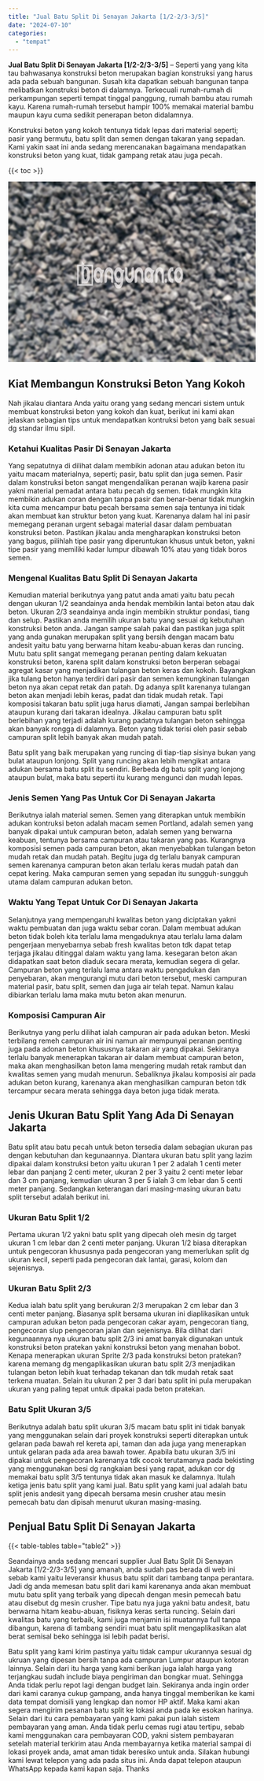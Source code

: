 ```yaml
---
title: "Jual Batu Split Di Senayan Jakarta [1/2-2/3-3/5]"
date: "2024-07-10"
categories: 
  - "tempat"
---
```


**Jual Batu Split Di Senayan Jakarta \[1/2-2/3-3/5\]** – Seperti yang yang kita tau bahwasanya konstruksi beton merupakan bagian konstruksi yang harus ada pada sebuah bangunan. Susah kita dapatkan sebuah bangunan tanpa melibatkan konstruksi beton di dalamnya. Terkecuali rumah-rumah di perkampungan seperti tempat tinggal panggung, rumah bambu atau rumah kayu. Karena rumah-rumah tersebut hampir 100% memakai material bambu maupun kayu cuma sedikit penerapan beton didalamnya.

Konstruksi beton yang kokoh tentunya tidak lepas dari material seperti; pasir yang bermutu, batu split dan semen dengan takaran yang sepadan. Kami yakin saat ini anda sedang merencanakan bagaimana mendapatkan konstruksi beton yang kuat, tidak gampang retak atau juga pecah.

{{< toc >}}

![Jual Batu Split Di Senayan Jakarta [1/2-2/3-3/5]](/images/jual-batu-split-17.png)

## Kiat Membangun Konstruksi Beton Yang Kokoh

Nah jikalau diantara Anda yaitu orang yang sedang mencari sistem untuk membuat konstruksi beton yang kokoh dan kuat, berikut ini kami akan jelaskan sebagian tips untuk mendapatkan kontruksi beton yang baik sesuai dg standar ilmu sipil.

### Ketahui Kualitas Pasir Di Senayan Jakarta

Yang sepatutnya di dilihat dalam membikin adonan atau adukan beton itu yaitu macam materialnya, seperti; pasir, batu split dan juga semen. Pasir dalam konstruksi beton sangat mengendalikan peranan wajib karena pasir yakni material pemadat antara batu pecah dg semen. tidak mungkin kita membikin adukan coran dengan tanpa pasir dan benar-benar tidak mungkin kita cuma mencampur batu pecah bersama semen saja tentunya ini tidak akan membuat kan struktur beton yang kuat. Karenanya dalam hal ini pasir memegang peranan urgent sebagai material dasar dalam pembuatan konstruksi beton. Pastikan jikalau anda mengharapkan konstruksi beton yang bagus, pilihlah tipe pasir yang diperuntukan khusus untuk beton, yakni tipe pasir yang memiliki kadar lumpur dibawah 10% atau yang tidak boros semen.

### Mengenal Kualitas Batu Split Di Senayan Jakarta

Kemudian material berikutnya yang patut anda amati yaitu batu pecah dengan ukuran 1/2 seandainya anda hendak membikin lantai beton atau dak beton. Ukuran 2/3 seandainya anda ingin membikin struktur pondasi, tiang dan selup. Pastikan anda memilih ukuran batu yang sesuai dg kebutuhan konstruksi beton anda. Jangan sampe salah pakai dan pastikan juga split yang anda gunakan merupakan split yang bersih dengan macam batu andesit yaitu batu yang berwarna hitam keabu-abuan keras dan runcing. Mutu batu split sangat memegang peranan penting dalam kekuatan konstruksi beton, karena split dalam konstruksi beton berperan sebagai agregat kasar yang menjadikan tulangan beton keras dan kokoh. Bayangkan jika tulang beton hanya terdiri dari pasir dan semen kemungkinan tulangan beton nya akan cepat retak dan patah. Dg adanya split karenanya tulangan beton akan menjadi lebih keras, padat dan tidak mudah retak. Tapi komposisi takaran batu split juga harus diamati, Jangan sampai berlebihan ataupun kurang dari takaran idealnya. Jikalau campuran batu split berlebihan yang terjadi adalah kurang padatnya tulangan beton sehingga akan banyak rongga di dalamnya. Beton yang tidak terisi oleh pasir sebab campuran split lebih banyak akan mudah patah.

Batu split yang baik merupakan yang runcing di tiap-tiap sisinya bukan yang bulat ataupun lonjong. Split yang runcing akan lebih mengikat antara adukan bersama batu split itu sendiri. Berbeda dg batu split yang lonjong ataupun bulat, maka batu seperti itu kurang mengunci dan mudah lepas.

### Jenis Semen Yang Pas Untuk Cor Di Senayan Jakarta

Berikutnya ialah material semen. Semen yang diterapkan untuk membikin adukan kontruksi beton adalah macam semen Portland, adalah semen yang banyak dipakai untuk campuran beton, adalah semen yang berwarna keabuan, tentunya bersama campuran atau takaran yang pas. Kurangnya komposisi semen pada campuran beton, akan menyebabkan tulangan beton mudah retak dan mudah patah. Begitu juga dg terlalu banyak campuran semen karenanya campuran beton akan terlalu keras mudah patah dan cepat kering. Maka campuran semen yang sepadan itu sungguh-sungguh utama dalam campuran adukan beton.

### Waktu Yang Tepat Untuk Cor Di Senayan Jakarta

Selanjutnya yang mempengaruhi kwalitas beton yang diciptakan yakni waktu pembuatan dan juga waktu sebar coran. Dalam membuat adukan beton tidak boleh kita terlalu lama mengaduknya atau terlalu lama dalam pengerjaan menyebarnya sebab fresh kwalitas beton tdk dapat tetap terjaga jikalau ditinggal dalam waktu yang lama. kesegaran beton akan didapatkan saat beton diaduk secara merata, kemudian segera di gelar. Campuran beton yang terlalu lama antara waktu pengadukan dan penyebaran, akan mengurangi mutu dari beton tersebut, meski campuran material pasir, batu split, semen dan juga air telah tepat. Namun kalau dibiarkan terlalu lama maka mutu beton akan menurun.

### Komposisi Campuran Air

Berikutnya yang perlu dilihat ialah campuran air pada adukan beton. Meski terbilang remeh campuran air ini namun air mempunyai peranan penting juga pada adonan beton khususnya takaran air yang dipakai. Sekiranya terlalu banyak menerapkan takaran air dalam membuat campuran beton, maka akan menghasilkan beton lama mengering mudah retak rambut dan kwalitas semen yang mudah menurun. Sebaliknya jikalau komposisi air pada adukan beton kurang, karenanya akan menghasilkan campuran beton tdk tercampur secara merata sehingga daya beton juga tidak merata.

## Jenis Ukuran Batu Split Yang Ada Di Senayan Jakarta

Batu split atau batu pecah untuk beton tersedia dalam sebagian ukuran pas dengan kebutuhan dan kegunaannya. Diantara ukuran batu split yang lazim dipakai dalam konstruksi beton yaitu ukuran 1 per 2 adalah 1 centi meter lebar dan panjang 2 centi meter, ukuran 2 per 3 yaitu 2 centi meter lebar dan 3 cm panjang, kemudian ukuran 3 per 5 ialah 3 cm lebar dan 5 centi meter panjang. Sedangkan keterangan dari masing-masing ukuran batu split tersebut adalah berikut ini.

### Ukuran Batu Split 1/2

Pertama ukuran 1/2 yakni batu split yang dipecah oleh mesin dg target ukuran 1 cm lebar dan 2 centi meter panjang. Ukuran 1/2 biasa diterapkan untuk pengecoran khususnya pada pengecoran yang memerlukan split dg ukuran kecil, seperti pada pengecoran dak lantai, garasi, kolom dan sejenisnya.

### Ukuran Batu Split 2/3

Kedua ialah batu split yang berukuran 2/3 merupakan 2 cm lebar dan 3 centi meter panjang. Biasanya split bersama ukuran ini diaplikasikan untuk campuran adukan beton pada pengecoran cakar ayam, pengecoran tiang, pengecoran slup pengecoran jalan dan sejenisnya. Bila dilihat dari kegunaannya nya ukuran batu split 2/3 ini amat banyak digunakan untuk konstruksi beton pratekan yakni konstruksi beton yang menahan bobot. Kenapa menerapkan ukuran Sprite 2/3 pada konstruksi beton pratekan? karena memang dg mengaplikasikan ukuran batu split 2/3 menjadikan tulangan beton lebih kuat terhadap tekanan dan tdk mudah retak saat terkena muatan. Selain itu ukuran 2 per 3 dari batu split ini pula merupakan ukuran yang paling tepat untuk dipakai pada beton pratekan.

### Batu Split Ukuran 3/5

Berikutnya adalah batu split ukuran 3/5 macam batu split ini tidak banyak yang menggunakan selain dari proyek konstruksi seperti diterapkan untuk gelaran pada bawah rel kereta api, taman dan ada juga yang menerapkan untuk gelaran pada ada area bawah tower. Apabila batu ukuran 3/5 ini dipakai untuk pengecoran karenanya tdk cocok terutamanya pada bekisting yang menggunakan besi dg rangkaian besi yang rapat, adukan cor dg memakai batu split 3/5 tentunya tidak akan masuk ke dalamnya. Itulah ketiga jenis batu split yang kami jual. Batu split yang kami jual adalah batu split jenis andesit yang dipecah bersama mesin crusher atau mesin pemecah batu dan dipisah menurut ukuran masing-masing.

## Penjual Batu Split Di Senayan Jakarta

{{< table-tables table="table2" >}}

Seandainya anda sedang mencari supplier Jual Batu Split Di Senayan Jakarta \[1/2-2/3-3/5\] yang amanah, anda sudah pas berada di web ini sebab kami yaitu leveransir khusus batu split dari tambang tanpa perantara. Jadi dg anda memesan batu split dari kami karenanya anda akan membuat mutu batu split yang terbaik yang dipecah dengan mesin pemecah batu atau disebut dg mesin crusher. Tipe batu nya juga yakni batu andesit, batu berwarna hitam keabu-abuan, fisiknya keras serta runcing. Selain dari kwalitas batu yang terbaik, kami juga menjamin isi muatannya full tanpa dibangun, karena di tambang sendiri muat batu split mengaplikasikan alat berat semisal beko sehingga isi lebih padat berisi.

Batu split yang kami kirim pastinya yaitu tidak campur ukurannya sesuai dg ukruan yang dipesan bersih tanpa ada campuran Lumpur ataupun kotoran lainnya. Selain dari itu harga yang kami berikan juga ialah harga yang terjangkau sudah include biaya pengiriman dan bongkar muat. Sehingga Anda tidak perlu repot lagi dengan budget lain. Sekiranya anda ingin order dari kami caranya cukup gampang, anda hanya tinggal memberikan ke kami data tempat domisili yang lengkap dan nomor HP aktif. Maka kami akan segera mengirim pesanan batu split ke lokasi anda pada ke esokan harinya. Selain dari itu cara pembayaran yang kami pakai pun ialah sistem pembayaran yang aman. Anda tidak perlu cemas rugi atau tertipu, sebab kami menggunakan cara pembayaran COD, yakni sistem pembayaran setelah material terkirim atau Anda membayarnya ketika material sampai di lokasi proyek anda, amat aman tidak beresiko untuk anda. Silakan hubungi kami lewat telepon yang ada pada situs ini. Anda dapat telepon ataupun WhatsApp kepada kami kapan saja. Thanks
